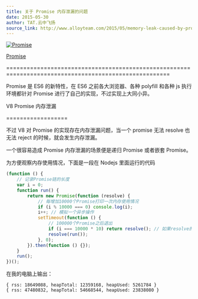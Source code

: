 ```yaml
---
title: 关于 Promise 内存泄漏的问题
date: 2015-05-30
author: TAT.云中飞扬
source_link: http://www.alloyteam.com/2015/05/memory-leak-caused-by-promise/
---
```


<!-- {% raw %} - for jekyll -->

[![Promise](https://camo.githubusercontent.com/936320d9d13426d9631ff49d817b5d542e135d10/687474703a2f2f7777772e616c6c6f797465616d2e636f6d2f77702d636f6e74656e742f75706c6f6164732f323031352f30352f515125453625383825414125453525394225424532303135303533303230313332382e706e67)](http://www.alloyteam.com/wp-content/uploads/2015/05/QQ%E6%88%AA%E5%9B%BE20150530201328.png)

[Promise](https://developer.mozilla.org/zh-CN/docs/Web/JavaScript/Reference/Global_Objects/Promise)  

======================================================================================================

Promise 是 ES6 的新特性，在 ES6 之前各大浏览器、各种 polyfill 和各种 js 执行环境都针对 Promise 进行了自己的实现，不过实现上大同小异。

V8 Promise 内存泄漏  

==================

不过 V8 对 Promise 的实现存在内存泄漏问题，当一个 promise 无法 resolve 也无法 reject 的时候，就会发生内存泄漏。

一个很容易造成 Promise 内存泄漏的场景便是递归 Promise 或者嵌套 Promise。

为方便观察内存使用情况，下面是一段在 Nodejs 里面运行的代码

```javascript
(function () {
    // 记录Promise链的长度
    var i = 0;
    function run() {
        return new Promise(function (resolve) {
            // 每增加10000个Promise打印一次内存使用情况
            if (i % 10000 === 0) console.log(i);
            i++; // 模拟一个异步操作
            setTimeout(function () {
                // 100000个Promise之后退出
                if (i === 10000 * 10) return resolve(); // 如果resolve的参数是一个Promise，外层Promise将接管这个Promise的状态，构成嵌套Promise
                resolve(run());
            }, 0);
        }).then(function () {});
    }
    run();
})();
```

在我的电脑上输出：

    { rss: 18649088, heapTotal: 12359168, heapUsed: 5261784 }
    { rss: 47480832, heapTotal: 54668544, heapUsed: 23838080 }


<!-- {% endraw %} - for jekyll -->